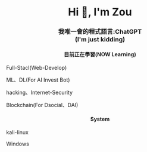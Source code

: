 <h1 align="center">Hi 👋, I'm Zou</h1>
<h3 align="center">我唯一會的程式語言:ChatGPT<br>(I'm just kidding)</h3>
<h4 align="center">目前正在學習(NOW Learning)</h4>
<p>Full-Stacl(Web-Develop)</p>
<p>ML、DL(For AI Invest Bot)</p>
<p>hacking、Internet-Security</p>
<p>Blockchain(For Dsocial、DAI)</p>
<h4 align="center">System</h4>
<p>kali-linux</p>
<p>Windows</p>
